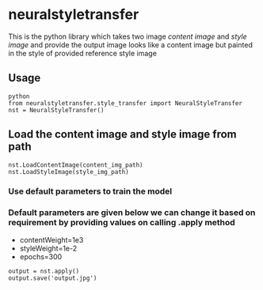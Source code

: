 # neuralstyletransfer
This is the python library which takes two image *content image* and *style image* and provide the output image looks like 
a content image but painted in the style of provided reference style image

## Usage

```
python
from neuralstyletransfer.style_transfer import NeuralStyleTransfer
nst = NeuralStyleTransfer()
```
## Load the content image and style image from path
```
nst.LoadContentImage(content_img_path)
nst.LoadStyleImage(style_img_path)
```
### Use default parameters to train the model
### Default parameters are given below we can change it based on requirement by providing values on calling .apply method
- contentWeight=1e3
- styleWeight=1e-2
- epochs=300

```
output = nst.apply()
output.save('output.jpg')
```
